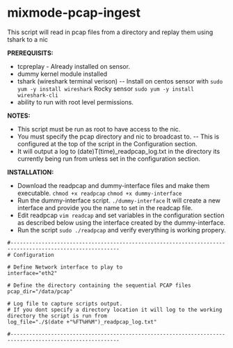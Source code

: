 # mixmode-pcap-ingest
This script will read in pcap files from a directory and replay them using tshark to a nic

**PREREQUISITS:** 
- tcpreplay - Already installed on sensor.
- dummy kernel module installed
- tshark (wireshark terminal verison) 
-- Install on centos sensor with  `sudo yum -y install wireshark` Rocky sensor `sudo yum -y install wireshark-cli`
- ability to run with root level permissions.
  
**NOTES:**
- This script must be run as root to have access to the nic. 
- You must specify the pcap directory and nic to broadcast to.
-- This is configured at the top of the script in the Configuration section.
- It will output a log to (date)T(time)_readpcap_log.txt in the directory its currently being run from unless set in the configuration section.

**INSTALLATION:**
- Download the readpcap and dummy-interface files and make them executable. `chmod +x readpcap` `chmod +x dummy-interface`
- Run the dummy-interface script. `./dummy-interface`  It will create a new interface and provide you the name to set in the readcap file.
- Edit readpcap `vim readcap` and set variables in the configuration section as described below using the interface created by the dummy-interface.
- Run the script `sudo ./readpcap` and verify everything is working propery.

````
#---------------------------------------------------------------------------------------------------------
# Configuration

# Define Network interface to play to
interface="eth2"

# Define the directory containing the sequential PCAP files
pcap_dir="/data/pcap"

# Log file to capture scripts output.
# If you dont specify a directory location it will log to the working directory the script is run from
log_file="./$(date +"%FT%H%M")_readpcap_log.txt"

#---------------------------------------------------------------------------------------------------------
````
